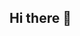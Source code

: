 ## Hi there 👋

<!--
**moaaz-moksha/moaaz-moksha** is a ✨ _special_ ✨ repository because its `README.md` (this file) appears on your GitHub profile.
fjnjfnjnjfn
Here are some ideas to get you started:

- 🔭 I’m currently working on ...
- 🌱 I’m currently learning ...
- 👯 I’m looking to collaborate on ...
- 🤔 I’m looking for help with ...
- 💬 Ask me about ...
- 📫 How to reach me: ...
- 😄 Pronouns: ...
- ⚡ Fun fact: ...
-->
